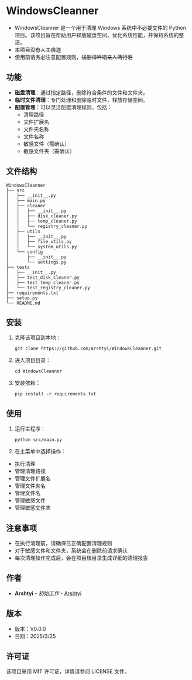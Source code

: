 # WindowsCleanner

-   WindowsCleanner 是一个用于清理 Windows 系统中不必要文件的 Python 项目。该项目旨在帮助用户释放磁盘空间，优化系统性能，并保持系统的整洁。
-   ~~本项目没有人工痕迹~~
-   使用前请务必注意配置规则，~~误删请吟唱亲人两行泪~~

## 功能

-   **磁盘清理**：通过指定路径，删除符合条件的文件和文件夹。
-   **临时文件清理**：专门处理和删除临时文件，释放存储空间。
-   **配置管理**：可以灵活配置清理规则，包括：
    -   清理路径
    -   文件扩展名
    -   文件夹名称
    -   文件名称
    -   敏感文件（需确认）
    -   敏感文件夹（需确认）

## 文件结构

```
WindowsCleanner
├── src
│   ├── __init__.py
│   ├── main.py
│   ├── cleaner
│   │   ├── __init__.py
│   │   ├── disk_cleaner.py
│   │   ├── temp_cleaner.py
│   │   └── registry_cleaner.py
│   ├── utils
│   │   ├── __init__.py
│   │   ├── file_utils.py
│   │   └── system_utils.py
│   └── config
│       ├── __init__.py
│       └── settings.py
├── tests
│   ├── __init__.py
│   ├── test_disk_cleaner.py
│   ├── test_temp_cleaner.py
│   └── test_registry_cleaner.py
├── requirements.txt
├── setup.py
└── README.md
```

## 安装

1. 克隆该项目到本地：
    ```
    git clone https://github.com/Arshtyi/WindowsCleanner.git
    ```
2. 进入项目目录：
    ```
    cd WindowsCleanner
    ```
3. 安装依赖：
    ```
    pip install -r requirements.txt
    ```

## 使用

1. 运行主程序：
    ```
    python src/main.py
    ```
2. 在主菜单中选择操作：

-   执行清理
-   管理清理路径
-   管理文件扩展名
-   管理文件夹名
-   管理文件名
-   管理敏感文件
-   管理敏感文件夹

## 注意事项

-   在执行清理前，请确保已正确配置清理规则
-   对于敏感文件和文件夹，系统会在删除前请求确认
-   每次清理操作完成后，会在项目根目录生成详细的清理报告

## 作者

-   **Arshtyi** - _初始工作_ - [Arshtyi](https://github.com/Arshtyi)

## 版本

-   版本：V0.0.0
-   日期：2025/3/25

## 许可证

该项目采用 MIT 许可证，详情请参阅 LICENSE 文件。
